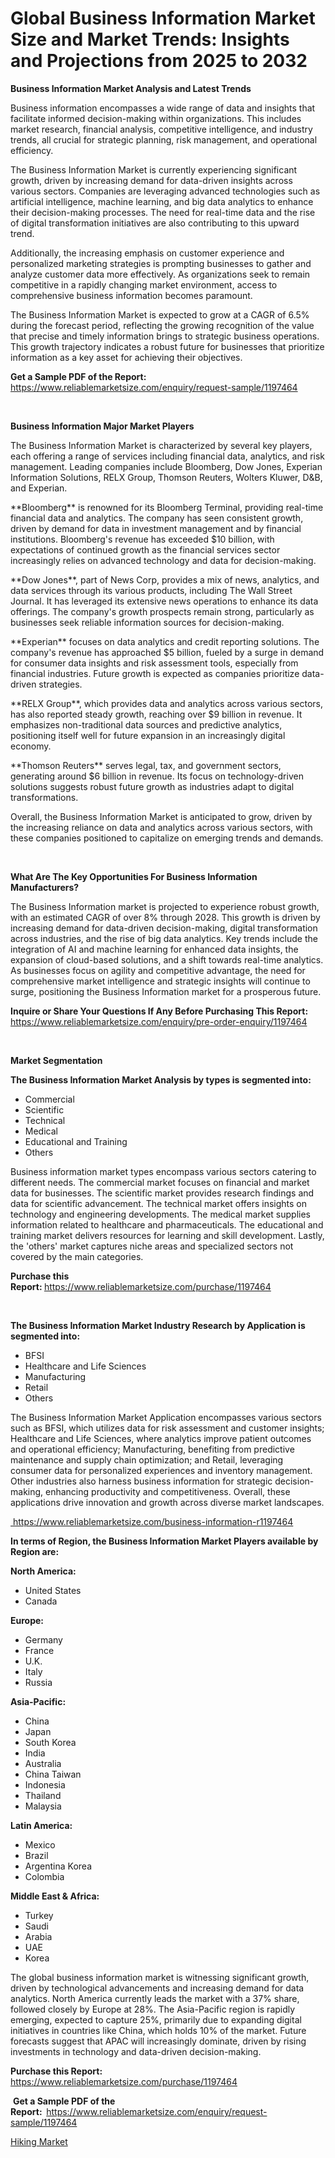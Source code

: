 <p><h1>Global Business Information Market Size and Market Trends: Insights and Projections from 2025 to 2032</h1></p><p><strong>Business Information Market Analysis and Latest Trends</strong></p>
<p><p>Business information encompasses a wide range of data and insights that facilitate informed decision-making within organizations. This includes market research, financial analysis, competitive intelligence, and industry trends, all crucial for strategic planning, risk management, and operational efficiency.</p><p>The Business Information Market is currently experiencing significant growth, driven by increasing demand for data-driven insights across various sectors. Companies are leveraging advanced technologies such as artificial intelligence, machine learning, and big data analytics to enhance their decision-making processes. The need for real-time data and the rise of digital transformation initiatives are also contributing to this upward trend.</p><p>Additionally, the increasing emphasis on customer experience and personalized marketing strategies is prompting businesses to gather and analyze customer data more effectively. As organizations seek to remain competitive in a rapidly changing market environment, access to comprehensive business information becomes paramount.</p><p>The Business Information Market is expected to grow at a CAGR of 6.5% during the forecast period, reflecting the growing recognition of the value that precise and timely information brings to strategic business operations. This growth trajectory indicates a robust future for businesses that prioritize information as a key asset for achieving their objectives.</p></p>
<p><strong>Get a Sample PDF of the Report:&nbsp;</strong> <a href="https://www.reliablemarketsize.com/enquiry/request-sample/1197464?utm_campaign=1885&utm_medium=2&utm_source=Github&utm_content=ia&utm_term=09032025&utm_id=business-information">https://www.reliablemarketsize.com/enquiry/request-sample/1197464</a></p>
<p>&nbsp;</p>
<p><strong>Business Information Major Market Players</strong></p>
<p><p>The Business Information Market is characterized by several key players, each offering a range of services including financial data, analytics, and risk management. Leading companies include Bloomberg, Dow Jones, Experian Information Solutions, RELX Group, Thomson Reuters, Wolters Kluwer, D&B, and Experian.</p><p>**Bloomberg** is renowned for its Bloomberg Terminal, providing real-time financial data and analytics. The company has seen consistent growth, driven by demand for data in investment management and by financial institutions. Bloomberg's revenue has exceeded $10 billion, with expectations of continued growth as the financial services sector increasingly relies on advanced technology and data for decision-making.</p><p>**Dow Jones**, part of News Corp, provides a mix of news, analytics, and data services through its various products, including The Wall Street Journal. It has leveraged its extensive news operations to enhance its data offerings. The company's growth prospects remain strong, particularly as businesses seek reliable information sources for decision-making.</p><p>**Experian** focuses on data analytics and credit reporting solutions. The company's revenue has approached $5 billion, fueled by a surge in demand for consumer data insights and risk assessment tools, especially from financial industries. Future growth is expected as companies prioritize data-driven strategies.</p><p>**RELX Group**, which provides data and analytics across various sectors, has also reported steady growth, reaching over $9 billion in revenue. It emphasizes non-traditional data sources and predictive analytics, positioning itself well for future expansion in an increasingly digital economy.</p><p>**Thomson Reuters** serves legal, tax, and government sectors, generating around $6 billion in revenue. Its focus on technology-driven solutions suggests robust future growth as industries adapt to digital transformations.</p><p>Overall, the Business Information Market is anticipated to grow, driven by the increasing reliance on data and analytics across various sectors, with these companies positioned to capitalize on emerging trends and demands.</p></p>
<p>&nbsp;</p>
<p><strong>What Are The Key Opportunities For Business Information Manufacturers?</strong></p>
<p><p>The Business Information market is projected to experience robust growth, with an estimated CAGR of over 8% through 2028. This growth is driven by increasing demand for data-driven decision-making, digital transformation across industries, and the rise of big data analytics. Key trends include the integration of AI and machine learning for enhanced data insights, the expansion of cloud-based solutions, and a shift towards real-time analytics. As businesses focus on agility and competitive advantage, the need for comprehensive market intelligence and strategic insights will continue to surge, positioning the Business Information market for a prosperous future.</p></p>
<p><strong>Inquire or Share Your Questions If Any Before Purchasing This Report:</strong> <a href="https://www.reliablemarketsize.com/enquiry/pre-order-enquiry/1197464?utm_campaign=1885&utm_medium=2&utm_source=Github&utm_content=ia&utm_term=09032025&utm_id=business-information">https://www.reliablemarketsize.com/enquiry/pre-order-enquiry/1197464</a></p>
<p>&nbsp;</p>
<p><strong>Market Segmentation</strong></p>
<p><strong>The Business Information Market Analysis by types is segmented into:</strong></p>
<p><ul><li>Commercial</li><li>Scientific</li><li>Technical</li><li>Medical</li><li>Educational and Training</li><li>Others</li></ul></p>
<p><p>Business information market types encompass various sectors catering to different needs. The commercial market focuses on financial and market data for businesses. The scientific market provides research findings and data for scientific advancement. The technical market offers insights on technology and engineering developments. The medical market supplies information related to healthcare and pharmaceuticals. The educational and training market delivers resources for learning and skill development. Lastly, the 'others' market captures niche areas and specialized sectors not covered by the main categories.</p></p>
<p><strong>Purchase this Report:&nbsp;</strong><a href="https://www.reliablemarketsize.com/purchase/1197464?utm_campaign=1885&utm_medium=2&utm_source=Github&utm_content=ia&utm_term=09032025&utm_id=business-information">https://www.reliablemarketsize.com/purchase/1197464</a></p>
<p>&nbsp;</p>
<p><strong>The Business Information Market Industry Research by Application is segmented into:</strong></p>
<p><ul><li>BFSI</li><li>Healthcare and Life Sciences</li><li>Manufacturing</li><li>Retail</li><li>Others</li></ul></p>
<p><p>The Business Information Market Application encompasses various sectors such as BFSI, which utilizes data for risk assessment and customer insights; Healthcare and Life Sciences, where analytics improve patient outcomes and operational efficiency; Manufacturing, benefiting from predictive maintenance and supply chain optimization; and Retail, leveraging consumer data for personalized experiences and inventory management. Other industries also harness business information for strategic decision-making, enhancing productivity and competitiveness. Overall, these applications drive innovation and growth across diverse market landscapes.</p></p>
<p><a href="https://www.reliablemarketsize.com/business-information-r1197464?utm_campaign=1885&utm_medium=2&utm_source=Github&utm_content=ia&utm_term=09032025&utm_id=business-information">&nbsp;https://www.reliablemarketsize.com/business-information-r1197464</a></p>
<p><strong>In terms of Region, the Business Information Market Players available by Region are:</strong></p>
<p>
    <p> <strong> North America: </strong>
        <ul>
            <li>United States</li>
            <li>Canada</li>
        </ul>
        </p> 
    <p> <strong> Europe: </strong>
        <ul>
            <li>Germany</li>
            <li>France</li>
            <li>U.K.</li>
            <li>Italy</li>
            <li>Russia</li>
        </ul>
        </p> 
    <p> <strong> Asia-Pacific: </strong>
        <ul>
            <li>China</li>
            <li>Japan</li>
            <li>South Korea</li>
            <li>India</li>
            <li>Australia</li>
            <li>China Taiwan</li>
            <li>Indonesia</li>
            <li>Thailand</li>
            <li>Malaysia</li>
        </ul>
        </p> 
    <p> <strong> Latin America: </strong>
        <ul>
            <li>Mexico</li>
            <li>Brazil</li>
            <li>Argentina Korea</li>
            <li>Colombia</li>
        </ul>
        </p> 
    <p> <strong> Middle East & Africa: </strong>
        <ul>
            <li>Turkey</li>
            <li>Saudi</li>
            <li>Arabia</li>
            <li>UAE</li>
            <li>Korea</li>
        </ul>
    </p>
    </p>
<p><p>The global business information market is witnessing significant growth, driven by technological advancements and increasing demand for data analytics. North America currently leads the market with a 37% share, followed closely by Europe at 28%. The Asia-Pacific region is rapidly emerging, expected to capture 25%, primarily due to expanding digital initiatives in countries like China, which holds 10% of the market. Future forecasts suggest that APAC will increasingly dominate, driven by rising investments in technology and data-driven decision-making.</p></p>
<p><strong>Purchase this Report: </strong><a href="https://www.reliablemarketsize.com/purchase/1197464?utm_campaign=1885&utm_medium=2&utm_source=Github&utm_content=ia&utm_term=09032025&utm_id=business-information">https://www.reliablemarketsize.com/purchase/1197464</a></p>
<p>&nbsp;<strong>Get a Sample PDF of the Report:&nbsp;&nbsp;</strong><a href="https://www.reliablemarketsize.com/enquiry/request-sample/1197464?utm_campaign=1885&utm_medium=2&utm_source=Github&utm_content=ia&utm_term=09032025&utm_id=business-information">https://www.reliablemarketsize.com/enquiry/request-sample/1197464</a></p>
<p><strong></strong></p>
<p><p><a href="https://github.com/sofayahoo2023/Market-Research-Report-List-7/blob/main/hiking-market.md?utm_campaign=1885&utm_medium=2&utm_source=Github&utm_content=ia&utm_term=09032025&utm_id=business-information">Hiking Market</a></p></p>